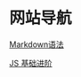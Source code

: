 # 网站导航

[Markdown语法](http://xianbai.me/learn-md/index.html)

[JS 基础进阶](https://yangbo5207.github.io/wutongluo/ji-chu-jin-jie-xi-lie/yi-3001-nei-cun-kong-jian-xiang-jie.html)

